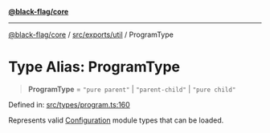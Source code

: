 [**@black-flag/core**](../../../../README.md)

***

[@black-flag/core](../../../../README.md) / [src/exports/util](../README.md) / ProgramType

# Type Alias: ProgramType

> **ProgramType** = `"pure parent"` \| `"parent-child"` \| `"pure child"`

Defined in: [src/types/program.ts:160](https://github.com/Xunnamius/black-flag/blob/8d031666f2b06def50a0b12d4e86a7961a49e69d/src/types/program.ts#L160)

Represents valid [Configuration](../../type-aliases/Configuration.md) module types that can be loaded.
